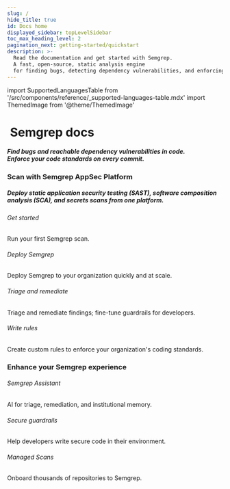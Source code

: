 ```yaml
---
slug: /
hide_title: true
id: Docs home
displayed_sidebar: topLevelSidebar
toc_max_heading_level: 2
pagination_next: getting-started/quickstart
description: >-
  Read the documentation and get started with Semgrep.
  A fast, open-source, static analysis engine
  for finding bugs, detecting dependency vulnerabilities, and enforcing code standards at editor, commit, and CI time.
---
```


import SupportedLanguagesTable from '/src/components/reference/_supported-languages-table.mdx'
import ThemedImage from '@theme/ThemedImage'

<!-- vale off -->

<!---
Substitute the "dark:" logo path in case a new dark logo is made.
The code is kept here for easy maintenance.
-->

<div style={{display: 'inline-flex', paddingTop: '32px'}}>
<a href="https://semgrep.dev">
  <ThemedImage
    alt="Semgrep themed logo"
    height="48px"
    sources={{
      light: ('img/semgrep.svg#no-shadow'),
      dark: ('img/semgrep.svg#no-shadow'),
    }} />
</a>
<h1>&nbsp;Semgrep docs</h1>
</div>

<h5 style={{margin: '0px 0px 8px 0px'}}>Find bugs and reachable dependency vulnerabilities in code.<br />Enforce your code standards on every commit.</h5>

<h3>Scan with Semgrep AppSec Platform</h3>

<h5>Deploy static application security testing (SAST), software composition analysis (SCA), and secrets scans from one platform.</h5>

<div class = "col-2-fixed">
  <Card>
    <CardHeader>
      <h6>Get started</h6>
    </CardHeader>
    <CardBody>
      Run your first Semgrep scan. 
    </CardBody>
  </Card>
  <Card>
    <CardHeader>
      <h6>Deploy Semgrep</h6>
    </CardHeader>
    <CardBody>
      Deploy Semgrep to your organization quickly and at scale.
    </CardBody>
  </Card>
  <Card>
    <CardHeader>
      <h6>Triage and remediate</h6>
    </CardHeader>
    <CardBody>
      Triage and remediate findings; fine-tune guardrails for developers.
    </CardBody>
  </Card>
  <Card>
    <CardHeader>
      <h6>Write rules</h6>
    </CardHeader>
    <CardBody>
      Create custom rules to enforce your organization's coding standards.
    </CardBody>
  </Card>
</div>

<h3>Enhance your Semgrep experience</h3>

<div class = "col-3-fixed">
  <Card>
    <CardHeader>
      <h6>Semgrep Assistant</h6>
    </CardHeader>
    <CardBody>
      AI for triage, remediation, and institutional memory. 
    </CardBody>
  </Card>
  <Card>
    <CardHeader>
      <h6>Secure guardrails</h6>
    </CardHeader>
    <CardBody>
      Help developers write secure code in their environment.
    </CardBody>
  </Card>
  <Card>
    <CardHeader>
      <h6>Managed Scans</h6>
    </CardHeader>
    <CardBody>
      Onboard thousands of repositories to Semgrep.
    </CardBody>
  </Card>
</div>

<!--
Semgrep AppSec Platform, Code, and Supply Chain are **free** for up to 10 contributors. [Get started →](/getting-started/quickstart)

<h2>Language support</h2>

| Product | Language support |
| - | - |
| Semgrep Code | Semgrep Code [supports over 30 languages and counting](/supported-languages#semgrep-code-and-oss)! 🚀 |
| Semgrep Secrets | Semgrep Secrets detects API keys, hardcoded passwords, authentication tokens, and more in your repositories. |
| Semgrep Supply Chain | Semgrep Supply Chain supports C#, Go, Java, JavaScript and TypeScript, Python, and Ruby, as well as a [variety of package managers and lockfiles](/supported-languages#semgrep-supply-chain). 🛡️ |

-->
